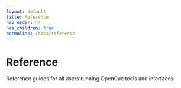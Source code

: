 ```yaml
---
layout: default
title: Reference
nav_order: 47
has_children: true
permalink: /docs/reference
---
```


# Reference

Reference guides for all users running OpenCue tools and interfaces.